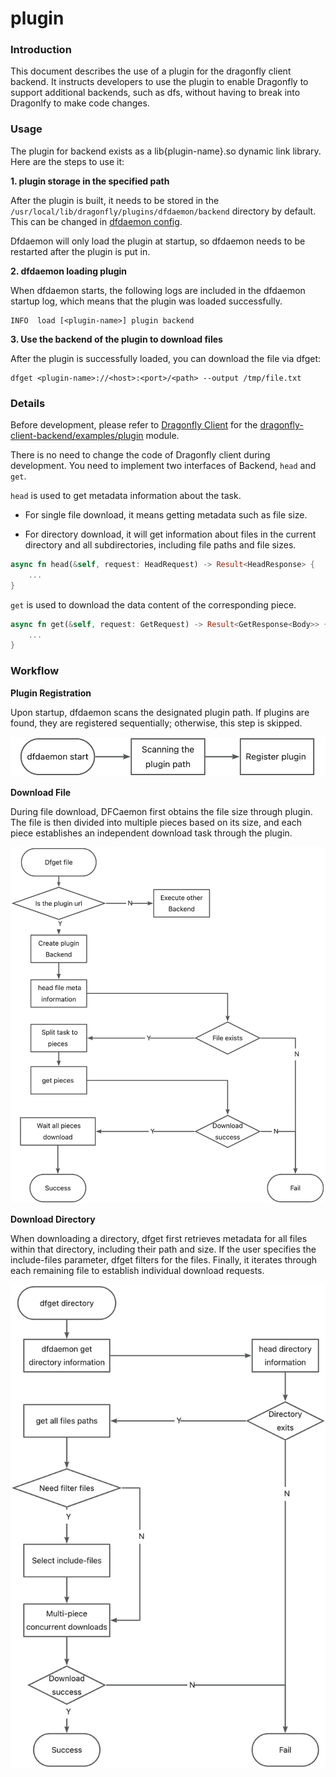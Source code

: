 # plugin

### Introduction

This document describes the use of a plugin for the dragonfly client backend. It instructs developers to use the plugin to enable Dragonfly to support additional backends, such as dfs, without having to break into Dragonlfy to make code changes.

### Usage

The plugin for backend exists as a lib{plugin-name}.so dynamic link library. Here are the steps to use it:

**1. plugin storage in the specified path**

After the plugin is built, it needs to be stored in the `/usr/local/lib/dragonfly/plugins/dfdaemon/backend` directory by default. This can be changed in [dfdaemon config](https://d7y.io/docs/next/reference/configuration/client/dfdaemon/).

Dfdaemon will only load the plugin at startup, so dfdaemon needs to be restarted after the plugin is put in.

**2. dfdaemon loading plugin**

When dfdaemon starts, the following logs are included in the dfdaemon startup log, which means that the plugin was loaded successfully.

```
INFO  load [<plugin-name>] plugin backend
```

**3. Use the backend of the plugin to download files**

After the plugin is successfully loaded, you can download the file via dfget:

```shell
dfget <plugin-name>://<host>:<port>/<path> --output /tmp/file.txt
```

### Details

Before development, please refer to [Dragonfly Client](https://github.com/dragonflyoss/client/tree/main) for the [dragonfly-client-backend/examples/plugin](https://github.com/dragonflyoss/client/tree/main/dragonfly-client-backend/examples/plugin) module.

There is no need to change the code of Dragonfly client during development. You need to implement two interfaces of Backend, `head` and `get`.

`head` is used to get metadata information about the task.

- For single file download, it means getting metadata such as file size.

- For directory download, it will get information about files in the current directory and all subdirectories, including file paths and file sizes.

```rust
async fn head(&self, request: HeadRequest) -> Result<HeadResponse> {
    ...
}
```

`get` is used to download the data content of the corresponding piece.

```rust
async fn get(&self, request: GetRequest) -> Result<GetResponse<Body>> {
    ...
}
```

### Workflow

**Plugin Registration**

Upon startup, dfdaemon scans the designated plugin path. If plugins are found, they are registered sequentially; otherwise, this step is skipped.

![](./register-plugin.jpg)

**Download File**

During file download, DFCaemon first obtains the file size through plugin. The file is then divided into multiple pieces based on its size, and each piece establishes an independent download task through the plugin.

![](./download-file.jpg)

**Download Directory**

When downloading a directory, dfget first retrieves metadata for all files within that directory, including their path and size. If the user specifies the include-files parameter, dfget filters for the files. Finally, it iterates through each remaining file to establish individual download requests.

![](./download-directory.jpg)
